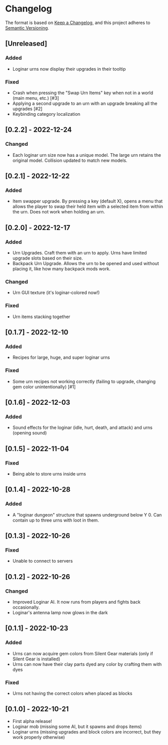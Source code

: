 # Changelog

The format is based on [Keep a Changelog](https://keepachangelog.com/en/1.0.0/),
and this project adheres to [Semantic Versioning](https://semver.org/spec/v2.0.0.html).

## [Unreleased]
### Added
- Loginar urns now display their upgrades in their tooltip
### Fixed
- Crash when pressing the "Swap Urn Items" key when not in a world (main menu, etc.) [#3]
- Applying a second upgrade to an urn with an upgrade breaking all the upgrades [#2]
- Keybinding category localization

## [0.2.2] - 2022-12-24
### Changed
- Each loginar urn size now has a unique model. The large urn retains the original model. Collision updated to match new models.

## [0.2.1] - 2022-12-22
### Added
- Item swapper upgrade. By pressing a key (default X), opens a menu that allows the player to swap their held item with a selected item from within the urn. Does not work when holding an urn.

## [0.2.0] - 2022-12-17
### Added
- Urn Upgrades. Craft them with an urn to apply. Urns have limited upgrade slots based on their size.
- Backpack Urn Upgrade. Allows the urn to be opened and used without placing it, like how many backpack mods work.
### Changed
- Urn GUI texture (it's loginar-colored now!)
### Fixed
- Urn items stacking together

## [0.1.7] - 2022-12-10
### Added
- Recipes for large, huge, and super loginar urns
### Fixed
- Some urn recipes not working correctly (failing to upgrade, changing gem color unintentionally) [#1]

## [0.1.6] - 2022-12-03
### Added
- Sound effects for the loginar (idle, hurt, death, and attack) and urns (opening sound)

## [0.1.5] - 2022-11-04
### Fixed
- Being able to store urns inside urns

## [0.1.4] - 2022-10-28
### Added
- A "loginar dungeon" structure that spawns underground below Y 0. Can contain up to three urns with loot in them.

## [0.1.3] - 2022-10-26
### Fixed
- Unable to connect to servers

## [0.1.2] - 2022-10-26
### Changed
- Improved Loginar AI. It now runs from players and fights back occasionally.
- Loginar's antenna lamp now glows in the dark

## [0.1.1] - 2022-10-23
### Added
- Urns can now acquire gem colors from Silent Gear materials (only if Silent Gear is installed)
- Urns can now have their clay parts dyed any color by crafting them with dyes
### Fixed
- Urns not having the correct colors when placed as blocks

## [0.1.0] - 2022-10-21
- First alpha release!
- Loginar mob (missing some AI, but it spawns and drops items)
- Loginar urns (missing upgrades and block colors are incorrect, but they work properly otherwise)
